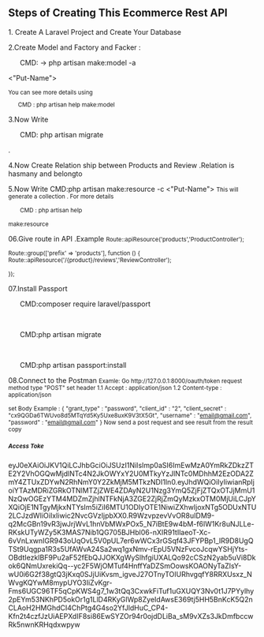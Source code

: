 <h2>Steps of Creating This Ecommerce Rest API</h2>
<p>1. Create A Laravel Project and Create Your Database</p>
<p>2.Create Model and Factory and Facker : <ul>CMD: -> php artisan make:model -a </ul><"Put-Name"></p>
  <small>You can see more details using <ul>CMD : php artisan help make:model</ul></small>
<p>3.Now Write <ul>CMD: php artisan migrate</ul> . </p>
<p>4.Now Create Relation ship between Products and Review .Relation is hasmany and belongto </p>
<p>5.Now Write CMD:php artisan make:resource -c <"Put-Name">
<small>This will generate a collection . For more details <ul>CMD : php artisan help</ul> make:resource</small>
</p>
<p>06.Give route in API .Example 
<small>Route::apiResource('products','ProductController');

Route::group(['prefix' => 'products'], function () {
    Route::apiResource('/{product}/reviews','ReviewController');

});</small>
</p>
<p>07.Install Passport <ul>CMD:composer require laravel/passport</ul>
 <br>
 <ul>CMD:php artisan migrate</ul>
 <br>
 <ul>CMD:php artisan passport:install</ul>
</p>
<p>08.Connect to the Postman

 <small>
 Examle:
 Go http://127.0.0.1:8000/oauth/token  request method type "POST"
 set header 
 1.1   Accept : application/json
 1.2   Content-type : application/json

 set Body 
 Example :
 {
	"grant_type" : "password",
	"client_id" : "2",
	"client_secret" : "cx9QGDa6TWUvo8d5MTqYd5Ky5Uxe8uxK9V3tX5Gt",
	"username" : "email@gmail.com",
	"password" : "email@gmail.com"
}
Now send a post request and see result from the result copy <h5>Access Toke </h5> 
 </small>
 eyJ0eXAiOiJKV1QiLCJhbGciOiJSUzI1NiIsImp0aSI6ImEwMzA0YmRkZDkzZTE2Y2VhOGQwMjdlNTc4N2JkOWYxY2U0MTkyYzJlNTc0MDhhM2EzODA2ZmY4ZTUxZDYwN2RhNmY0Y2ZkMjM5MTkzNDI1In0.eyJhdWQiOiIyIiwianRpIjoiYTAzMDRiZGRkOTNlMTZjZWE4ZDAyN2U1Nzg3YmQ5ZjFjZTQxOTJjMmU1NzQwOGEzYTM4MDZmZjhlNTFkNjA3ZGE2ZjRjZmQyMzkxOTM0MjUiLCJpYXQiOjE1NTgyMjkxNTYsIm5iZiI6MTU1ODIyOTE1NiwiZXhwIjoxNTg5ODUxNTU2LCJzdWIiOiIxIiwic2NvcGVzIjpbXX0.R9WzvpzevVvOR8uIDM9-q2McGBn19vR3jwJrjWvL1hnVbMWxPOx5_N7iBtE9w4bM-f6lW1Kr8uNJLLe-RKskUTyWZy5K3MAS7Nib1QG705BJHbl06-nXIR91tIlaeoT-Xc-6vVnLxwnIGR943oUqOvL5V0pUL7er6wWCx3rGSqf43JFYPBp1_IR9D8UgQTSt9Uqgpa1R3s5UfAWvA24Sa2wq1gxNmv-rEpU5VNzFvcoJcqwYSHjYts-OBdtIezkIBF9Pu2aF52fEbQJJOKXgWySlhfgiUXALQo92cCSzN2yab5uVi8Dkok6QNmUxrekiQq--yc2F5WjOMTuf4HnffYaDZSmOowsKOAONyTaZIsY-wU0i6G2f38gtQ3jKxq0SJjUiKvsm_igveJ27OTnyTOIURhvgqfY8RRXUsxz_NWvgKQYwM8mypUYO3IiZvKgr-Fms6UGC96TF5qCpKWS4g7_1w3tQq3CxwkFiTuf1uGXUQY3Nv0t1J7PYylhy2pEYm53NKhPD5okOr1g1LlD4RKyGIWp8ZyeIdAwsE369tj5HH5BnKcK5Q2nCLAoH2HMGhdCI4ChPtg4G4so2YfJldHuC_CP4-Kfn2t4czfJzUiAEPXdIF8si86EwSYZOr94r0ojdDLiBa_sM9vXZs3JkDmfbccwRk5nwnKRHqdxwpyw
</p>